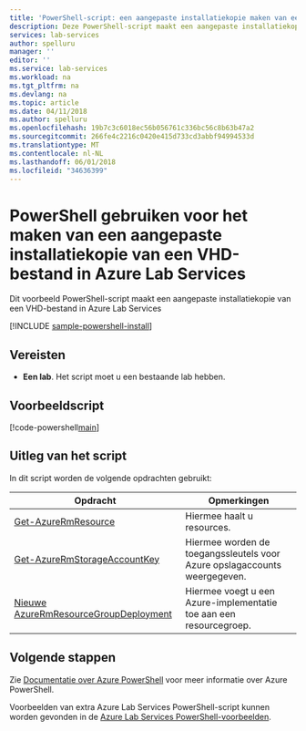 ```yaml
---
title: 'PowerShell-script: een aangepaste installatiekopie maken van een VHD-bestand in Azure Lab Services | Microsoft Docs'
description: Deze PowerShell-script maakt een aangepaste installatiekopie van een VHD-bestand in Azure Lab-Services.
services: lab-services
author: spelluru
manager: ''
editor: ''
ms.service: lab-services
ms.workload: na
ms.tgt_pltfrm: na
ms.devlang: na
ms.topic: article
ms.date: 04/11/2018
ms.author: spelluru
ms.openlocfilehash: 19b7c3c6018ec56b056761c336bc56c8b63b47a2
ms.sourcegitcommit: 266fe4c2216c0420e415d733cd3abbf94994533d
ms.translationtype: MT
ms.contentlocale: nl-NL
ms.lasthandoff: 06/01/2018
ms.locfileid: "34636399"
---
```

# <a name="use-powershell-to-create-a-custom-image-from-a-vhd-file-in-azure-lab-services"></a>PowerShell gebruiken voor het maken van een aangepaste installatiekopie van een VHD-bestand in Azure Lab Services

Dit voorbeeld PowerShell-script maakt een aangepaste installatiekopie van een VHD-bestand in Azure Lab Services

[!INCLUDE [sample-powershell-install](../../../includes/sample-powershell-install-no-ssh.md)]

## <a name="prerequisites"></a>Vereisten
* **Een lab**. Het script moet u een bestaande lab hebben. 

## <a name="sample-script"></a>Voorbeeldscript

[!code-powershell[main](../../../powershell_scripts/devtest-lab/create-custom-image-from-vhd/create-custom-image-from-vhd.ps1 "Add external user to a lab")]

## <a name="script-explanation"></a>Uitleg van het script

In dit script worden de volgende opdrachten gebruikt: 

| Opdracht | Opmerkingen |
|---|---|
| [Get-AzureRmResource](/powershell/module/azurerm.resources/get-azurermresource) | Hiermee haalt u resources. |
| [Get-AzureRmStorageAccountKey](/powershell/module/azurerm.storage/get-azurermstorageaccountkey) | Hiermee worden de toegangssleutels voor Azure opslagaccounts weergegeven. |
| [Nieuwe AzureRmResourceGroupDeployment](/powershell/module/azurerm.resources/new-azurermresourcegroupdeployment) | Hiermee voegt u een Azure-implementatie toe aan een resourcegroep. |

## <a name="next-steps"></a>Volgende stappen

Zie [Documentatie over Azure PowerShell](https://docs.microsoft.com/powershell/) voor meer informatie over Azure PowerShell.

Voorbeelden van extra Azure Lab Services PowerShell-script kunnen worden gevonden in de [Azure Lab Services PowerShell-voorbeelden](../samples-powershell.md).